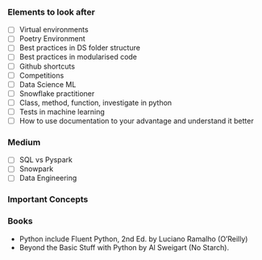  ### Elements to look after

- [ ]  Virtual environments 
- [ ]  Poetry Environment
- [ ]  Best practices in DS folder structure 
- [ ] Best practices in modularised code
- [ ] Github shortcuts 
- [ ] Competitions
- [ ] Data Science ML
- [ ] Snowflake practitioner
- [ ] Class, method, function, investigate in python
- [ ] Tests in machine learning 
- [ ] How to use documentation to your advantage and understand it better 

### Medium 
- [ ] SQL vs Pyspark 
- [ ] Snowpark
- [ ] Data Engineering

### Important Concepts

### Books 
- Python include Fluent Python, 2nd Ed. by Luciano Ramalho (O’Reilly)
- Beyond the Basic Stuff with Python by Al Sweigart (No Starch).